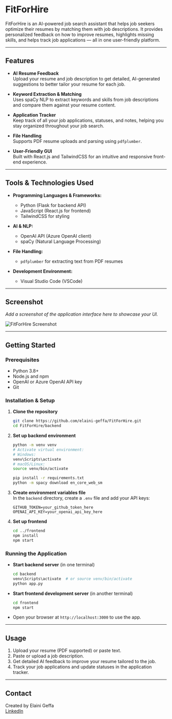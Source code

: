 # FitForHire

FitForHire is an AI-powered job search assistant that helps job seekers optimize their resumes by matching them with job descriptions. It provides personalized feedback on how to improve resumes, highlights missing skills, and helps track job applications — all in one user-friendly platform.

---

## Features

- **AI Resume Feedback**  
  Upload your resume and job description to get detailed, AI-generated suggestions to better tailor your resume for each job.
  
- **Keyword Extraction & Matching**  
  Uses spaCy NLP to extract keywords and skills from job descriptions and compare them against your resume content.
  
- **Application Tracker**  
  Keep track of all your job applications, statuses, and notes, helping you stay organized throughout your job search.
  
- **File Handling**  
  Supports PDF resume uploads and parsing using `pdfplumber`.
  
- **User-Friendly GUI**  
  Built with React.js and TailwindCSS for an intuitive and responsive front-end experience.

---

## Tools & Technologies Used

- **Programming Languages & Frameworks:**  
  - Python (Flask for backend API)  
  - JavaScript (React.js for frontend)  
  - TailwindCSS for styling

- **AI & NLP:**  
  - OpenAI API (Azure OpenAI client)  
  - spaCy (Natural Language Processing)

- **File Handling:**  
  - `pdfplumber` for extracting text from PDF resumes

- **Development Environment:**  
  - Visual Studio Code (VSCode)

---

## Screenshot

*Add a screenshot of the application interface here to showcase your UI.*

![FitForHire Screenshot](path/to/your-screenshot.png)

---

## Getting Started

### Prerequisites

- Python 3.8+  
- Node.js and npm  
- OpenAI or Azure OpenAI API key  
- Git

### Installation & Setup

1. **Clone the repository**
    ```bash
    git clone https://github.com/elaini-geffa/FitForHire.git
    cd FitForHire/backend
    ```

2. **Set up backend environment**
    ```bash
    python -m venv venv
    # Activate virtual environment:
    # Windows:
    venv\Scripts\activate
    # macOS/Linux:
    source venv/bin/activate

    pip install -r requirements.txt
    python -m spacy download en_core_web_sm
    ```

3. **Create environment variables file**  
   In the `backend` directory, create a `.env` file and add your API keys:
    ```
    GITHUB_TOKEN=your_github_token_here
    OPENAI_API_KEY=your_openai_api_key_here
    ```

4. **Set up frontend**
    ```bash
    cd ../frontend
    npm install
    npm start
    ```

### Running the Application

- **Start backend server** (in one terminal)
    ```bash
    cd backend
    venv\Scripts\activate  # or source venv/bin/activate
    python app.py
    ```

- **Start frontend development server** (in another terminal)
    ```bash
    cd frontend
    npm start
    ```

- Open your browser at `http://localhost:3000` to use the app.

---

## Usage

1. Upload your resume (PDF supported) or paste text.  
2. Paste or upload a job description.  
3. Get detailed AI feedback to improve your resume tailored to the job.  
4. Track your job applications and update statuses in the application tracker.

---

## Contact

Created by Elaini Geffa  
[LinkedIn](https://www.linkedin.com/in/elainigeffa)